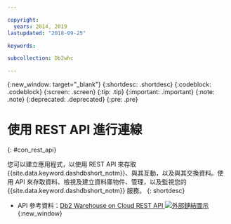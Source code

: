 ```yaml
---

copyright:
  years: 2014, 2019
lastupdated: "2018-09-25"

keywords:

subcollection: Db2whc

---
```


<!-- Attribute definitions --> 
{:new_window: target="_blank"}
{:shortdesc: .shortdesc}
{:codeblock: .codeblock}
{:screen: .screen}
{:tip: .tip}
{:important: .important}
{:note: .note}
{:deprecated: .deprecated}
{:pre: .pre}

# 使用 REST API 進行連線
{: #con_rest_api}

您可以建立應用程式，以使用 REST API 來存取 {{site.data.keyword.dashdbshort_notm}}、與其互動，以及與其交換資料。使用 API 來存取資料、檢視及建立資料庫物件、管理，以及監視您的 {{site.data.keyword.dashdbshort_notm}} 服務。
{: shortdesc}

- API 參考資料：[Db2 Warehouse on Cloud REST API ![外部鏈結圖示](../../../icons/launch-glyph.svg "外部鏈結圖示")](http://ibm.biz/db2whc_api){:new_window}
    



